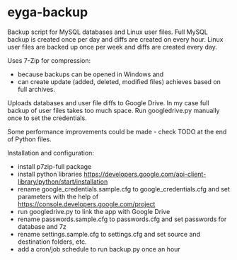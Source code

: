 eyga-backup
===========

Backup script for MySQL databases and Linux user files.
Full MySQL backup is created once per day and diffs are created on every hour.
Linux user files are backed up once per week and diffs are created every day.

Uses 7-Zip for compression:
- because backups can be opened in Windows and
- can create update (added, deleted, modified files) achieves based on full archives.

Uploads databases and user file diffs to Google Drive. In my case full backup of user files takes too much space.
Run googledrive.py manually once to set the credentials.

Some performance improvements could be made - check TODO at the end of Python files.


Installation and configuration:
- install p7zip-full package
- install python libraries https://developers.google.com/api-client-library/python/start/installation
- rename google_credentials.sample.cfg to google_credentials.cfg and set parameters with the help of https://console.developers.google.com/project
- run googledrive.py to link the app with Google Drive
- rename passwords.sample.cfg to passwords.cfg and set passwords for database and 7z
- rename settings.sample.cfg to settings.cfg and set source and destination folders, etc.
- add a cron/job schedule to run backup.py once an hour
